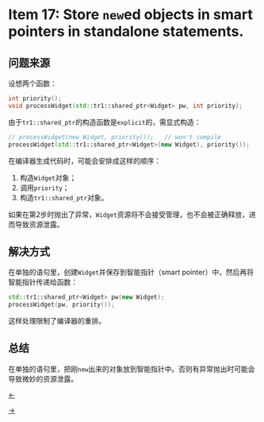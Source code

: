 # Item 17: Store `new`ed objects in smart pointers in standalone statements.

## 问题来源

设想两个函数：

```cpp
int priority();
void processWidget(std::tr1::shared_ptr<Widget> pw, int priority);
```

由于`tr1::shared_ptr`的构造函数是`explicit`的，需显式构造：

```cpp
// processWidget(new Widget, priority());	// won't compile
processWidget(std::tr1::shared_ptr<Widget>(new Widget), priority());
```

在编译器生成代码时，可能会安排成这样的顺序：

1. 构造`Widget`对象；
2. 调用`priority`；
3. 构造`tr1::shared_ptr`对象。

如果在第2步时抛出了异常，`Widget`资源将不会接受管理，也不会被正确释放，进而导致资源泄露。

## 解决方式

在单独的语句里，创建`Widget`并保存到智能指针（smart pointer）中，然后再将智能指针传递给函数：

```cpp
std::tr1::shared_ptr<Widget> pw(new Widget);
processWidget(pw, priority());
```

这样处理限制了编译器的重排。

## 总结

在单独的语句里，把刚`new`出来的对象放到智能指针中。否则有异常抛出时可能会导致微妙的资源泄露。

<a href="../Item%2016"><-</a>

<a href="../Item%2018">-></a>
